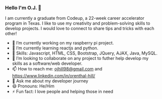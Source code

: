### Hello I'm O.J. 👋
I am currently a graduate from Codeup, a 22-week career accelerator program in Texas. I like to use my creativity and problem-solving skills to develop projects. I would love to connect to share tips and tricks with each other!


- 🔭 I’m currently working on my raspberry pi project.
- 🌱 I’m currently learning reactjs and python.
- 📕 Skills: Javascript, HTML, CSS, Bootstrap, JQuery, AJAX, Java, MySQL.
- 👯 I’m looking to collaborate on any project to futher help develop my skills as a software/web developer.
- 📫 How to reach me: ojhill98@gmail.com and https://www.linkedin.com/in/orenthal-hill/
- 💬 Ask me about my developer journey
- 😄 Pronouns: He/Him
- ⚡ Fun fact: I love people and helping those in need

